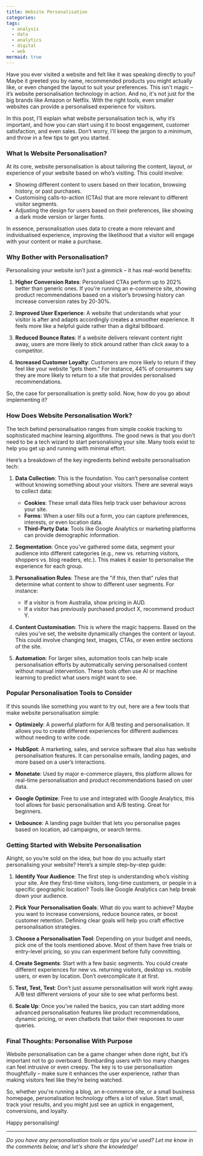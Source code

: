 ```yaml
---
title: Website Personalisation
categories: 
tags:
  - analysis
  - data
  - analytics
  - digital
  - web
mermaid: true
---
```

Have you ever visited a website and felt like it was speaking directly to you? Maybe it greeted you by name, recommended products you might actually like, or even changed the layout to suit your preferences. This isn't magic – it’s website personalisation technology in action. And no, it's not just for the big brands like Amazon or Netflix. With the right tools, even smaller websites can provide a personalised experience for visitors.

In this post, I’ll explain what website personalisation tech is, why it’s important, and how you can start using it to boost engagement, customer satisfaction, and even sales. Don’t worry, I’ll keep the jargon to a minimum, and throw in a few tips to get you started.

### What Is Website Personalisation?

At its core, website personalisation is about tailoring the content, layout, or experience of your website based on who’s visiting. This could involve:

- Showing different content to users based on their location, browsing history, or past purchases.
- Customising calls-to-action (CTAs) that are more relevant to different visitor segments.
- Adjusting the design for users based on their preferences, like showing a dark mode version or larger fonts.

In essence, personalisation uses data to create a more relevant and individualised experience, improving the likelihood that a visitor will engage with your content or make a purchase.

### Why Bother with Personalisation?

Personalising your website isn’t just a gimmick – it has real-world benefits:

1. **Higher Conversion Rates**: Personalised CTAs perform up to 202% better than generic ones. If you're running an e-commerce site, showing product recommendations based on a visitor’s browsing history can increase conversion rates by 20-30%.
  
2. **Improved User Experience**: A website that understands what your visitor is after and adapts accordingly creates a smoother experience. It feels more like a helpful guide rather than a digital billboard.

3. **Reduced Bounce Rates**: If a website delivers relevant content right away, users are more likely to stick around rather than click away to a competitor.

4. **Increased Customer Loyalty**: Customers are more likely to return if they feel like your website “gets them.” For instance, 44% of consumers say they are more likely to return to a site that provides personalised recommendations.

So, the case for personalisation is pretty solid. Now, how do you go about implementing it?

### How Does Website Personalisation Work?

The tech behind personalisation ranges from simple cookie tracking to sophisticated machine learning algorithms. The good news is that you don’t need to be a tech wizard to start personalising your site. Many tools exist to help you get up and running with minimal effort.

Here’s a breakdown of the key ingredients behind website personalisation tech:

1. **Data Collection**: This is the foundation. You can’t personalise content without knowing something about your visitors. There are several ways to collect data:
    - **Cookies**: These small data files help track user behaviour across your site.
    - **Forms**: When a user fills out a form, you can capture preferences, interests, or even location data.
    - **Third-Party Data**: Tools like Google Analytics or marketing platforms can provide demographic information.

2. **Segmentation**: Once you’ve gathered some data, segment your audience into different categories (e.g., new vs. returning visitors, shoppers vs. blog readers, etc.). This makes it easier to personalise the experience for each group.

3. **Personalisation Rules**: These are the "if this, then that" rules that determine what content to show to different user segments. For instance:
    - If a visitor is from Australia, show pricing in AUD.
    - If a visitor has previously purchased product X, recommend product Y.

4. **Content Customisation**: This is where the magic happens. Based on the rules you’ve set, the website dynamically changes the content or layout. This could involve changing text, images, CTAs, or even entire sections of the site.

5. **Automation**: For larger sites, automation tools can help scale personalisation efforts by automatically serving personalised content without manual intervention. These tools often use AI or machine learning to predict what users might want to see.

### Popular Personalisation Tools to Consider

If this sounds like something you want to try out, here are a few tools that make website personalisation simple:

- **Optimizely**: A powerful platform for A/B testing and personalisation. It allows you to create different experiences for different audiences without needing to write code.
  
- **HubSpot**: A marketing, sales, and service software that also has website personalisation features. It can personalise emails, landing pages, and more based on a user’s interactions.

- **Monetate**: Used by major e-commerce players, this platform allows for real-time personalisation and product recommendations based on user data.

- **Google Optimize**: Free to use and integrated with Google Analytics, this tool allows for basic personalisation and A/B testing. Great for beginners.

- **Unbounce**: A landing page builder that lets you personalise pages based on location, ad campaigns, or search terms.

### Getting Started with Website Personalisation

Alright, so you’re sold on the idea, but how do you actually start personalising your website? Here’s a simple step-by-step guide:

1. **Identify Your Audience**: The first step is understanding who’s visiting your site. Are they first-time visitors, long-time customers, or people in a specific geographic location? Tools like Google Analytics can help break down your audience.

2. **Pick Your Personalisation Goals**: What do you want to achieve? Maybe you want to increase conversions, reduce bounce rates, or boost customer retention. Defining clear goals will help you craft effective personalisation strategies.

3. **Choose a Personalisation Tool**: Depending on your budget and needs, pick one of the tools mentioned above. Most of them have free trials or entry-level pricing, so you can experiment before fully committing.

4. **Create Segments**: Start with a few basic segments. You could create different experiences for new vs. returning visitors, desktop vs. mobile users, or even by location. Don’t overcomplicate it at first.

5. **Test, Test, Test**: Don’t just assume personalisation will work right away. A/B test different versions of your site to see what performs best.

6. **Scale Up**: Once you’ve nailed the basics, you can start adding more advanced personalisation features like product recommendations, dynamic pricing, or even chatbots that tailor their responses to user queries.

### Final Thoughts: Personalise With Purpose

Website personalisation can be a game changer when done right, but it’s important not to go overboard. Bombarding users with too many changes can feel intrusive or even creepy. The key is to use personalisation thoughtfully – make sure it enhances the user experience, rather than making visitors feel like they’re being watched.

So, whether you're running a blog, an e-commerce site, or a small business homepage, personalisation technology offers a lot of value. Start small, track your results, and you might just see an uptick in engagement, conversions, and loyalty.

Happy personalising!

---

*Do you have any personalisation tools or tips you’ve used? Let me know in the comments below, and let's share the knowledge!*